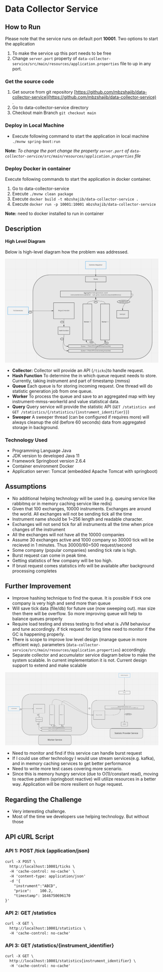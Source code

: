 # Data Collector Service

## How to Run

Please note that the service runs on default port **10001**. Two options to start the application

1. To make the service up this port needs to be free
2. Change ```server.port``` property of ```data-collector-service/src/main/resources/application.properties``` file to
   up in any port.

### Get the source code

1. Get source from git repository [https://github.com/mbzshajib/data-collector-service](https://github.com/mbzshajib/data-collector-service)  .
2. Go to data-collector-service directory
3. Checkout main Branch ```git checkout main```

### Deploy in Local Machine

- Execute following command to start the application in local machine ```./mvnw spring-boot:run```

**Note:** _To change the port change the property ```server.port```
of ```data-collector-service/src/main/resources/application.properties``` file_

### Deploy Docker in container

Execute following commands to start the application in docker container.

1. Go to data-collector-service
2. Execute ```./mvnw clean package```
2. Execute ```docker build -t mbzshajib/data-collector-service .```
3. Execute ```docker run -p 10001:10001 mbzshajib/data-collector-service```

**Note:** need to docker installed to run in container

## Description

#### High Level Diagram

Below is high-level diagram how the problem was addressed.

![component diagram](./diagram/components.png)

- **Collector:** Collector will provide an API (```/ticks```)to handle request.
- **Hash Function** To determine the in which queue request needs to store. Currently, taking instrument and part of
  timestamp (mmss)
- **Queue** Each queue is for storing incoming request. One thread will do statistic generation job from one queue.
- **Worker** To process the queue and save to an aggregated map with key instrument-mmss-workerId and value statistical
  data.
- **Query** Query service will provide the statistic
  API (```GET /statistics and GET /statistics/{/statistics/{instrument_identifier}}```)
- **Sweeper** A sweeper thread (can be configured if requires more) will always cleanup the old (before 60 seconds) data
  from aggregated storage in background.

### Technology Used

- Programming Language Java
- JDK version to developed Java 11
- Framework Springboot version 2.6.4
- Container environment Docker
- Application server: Tomcat (embedded Apache Tomcat with springboot)

## Assumptions

- No additional helping technology will be used (e.g. queuing service like rabbitmq or in memory caching service like
  redis)
- Given that 100 exchanges, 10000 instruments. Exchanges are around the world. All exchanges will not be sending tick
  all the time
- Instrument name should be 1~256 length and readable character.
- Exchanges will not send tick for all instruments all the time when price changes of the instrument
- All the exchanges will not have all the 10000 companies
- Assume 30 exchanges active and 1000 company so 30000 tick will be recieved in 1 minutes. Thus 30000/60=500
  request/second
- Some company (popular companies) sending tick rate is high.
- Burst request can come in peak time.
- Getting statistics of few company will be too high.
- If brust request comes statistics info will be available after background processing completes

## Further Improvement

- Improve hashing technique to find the queue. It is possible if tick one company is very high and send more than queue
- Will save tick data (file/db) for future use (now sweeping out). max size then there will be overflow. So more
  improving queue will help to balance queues properly
- Require load testing and stress testing to find what is JVM behaviour and tune accordingly. if tick request for long
  time need to monitor if the GC is happening properly.
- There is scope to improve low level design (manage queue in more efficient way).
  parameters (```data-collector-service/src/main/resources/application.properties```) accordingly.
- Separate collector and accumulator service diagram below to make the system scalable. In current implementation it is
  not. Current design support to extend and make scalable

![component diagram](./diagram/improvement_proposal.png)

- Need to monitor and find if this service can handle burst request
- If I could use other technology I would use stream services(e.g. kafka), and in memory caching services to get better
  performance
- Need to write more test cases covering more scenario.
- Since this is memory hungry service (due to O(1)/constant read), moving to reactive pattern (springboot reactive) will
  utilize resources in a better way. Application will be more resilient on huge request.

## Regarding the Challenge

- Very interesting challenge.
- Most of the time we developers use helping technology. But without those

## API cURL Script

### API 1: POST /tick (application/json)

```
curl -X POST \
  http://localhost:10001/ticks \
  -H 'cache-control: no-cache' \
  -H 'content-type: application/json'
  -d '{
	"instrument":"ABCD",
	"price":	100.2,
	"timestamp": 1646750696170
}'
```

### API 2: GET /statistics

```
curl -X GET \
  http://localhost:10001/statistics \
  -H 'cache-control: no-cache'
```

### API 3: GET /statistics/{instrument_identifier}

```
curl -X GET \
  http://localhost:10001/statistics{instrument_identifier} \
  -H 'cache-control: no-cache'
```